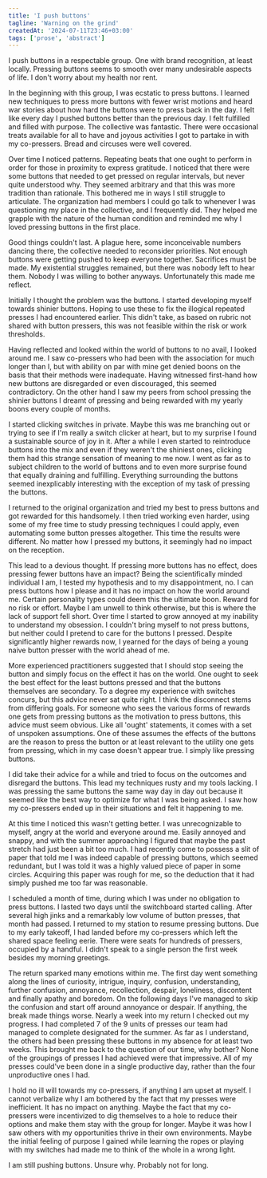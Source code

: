 ```yaml
---
title: 'I push buttons'
tagline: 'Warning on the grind'
createdAt: '2024-07-11T23:46+03:00'
tags: ['prose', 'abstract']
---
```


I push buttons in a respectable group. One with brand recognition, at least
locally. Pressing buttons seems to smooth over many undesirable aspects of life.
I don't worry about my health nor rent.

In the beginning with this group, I was ecstatic to press buttons. I learned new
techniques to press more buttons with fewer wrist motions and heard war stories
about how hard the buttons were to press back in the day. I felt like every day
I pushed buttons better than the previous day. I felt fulfilled and filled with
purpose. The collective was fantastic. There were occasional treats available
for all to have and joyous activities I got to partake in with my co-pressers.
Bread and circuses were well covered.

Over time I noticed patterns. Repeating beats that one ought to perform in order
for those in proximity to express gratitude. I noticed that there were some
buttons that needed to get pressed on regular intervals, but never quite
understood why. They seemed arbitrary and that this was more tradition than
rationale. This bothered me in ways I still struggle to articulate. The
organization had members I could go talk to whenever I was questioning my place
in the collective, and I frequently did. They helped me grapple with the nature
of the human condition and reminded me why I loved pressing buttons in the first
place.

Good things couldn't last. A plague here, some inconceivable numbers dancing
there, the collective needed to reconsider priorities. Not enough buttons were
getting pushed to keep everyone together. Sacrifices must be made. My
existential struggles remained, but there was nobody left to hear them. Nobody I
was willing to bother anyways. Unfortunately this made me reflect.

Initially I thought the problem was the buttons. I started developing myself
towards shinier buttons. Hoping to use these to fix the illogical repeated
presses I had encountered earlier. This didn't take, as based on rubric not
shared with button pressers, this was not feasible within the risk or work
thresholds.

Having reflected and looked within the world of buttons to no avail, I looked
around me. I saw co-pressers who had been with the association for much longer
than I, but with ability on par with mine get denied boons on the basis that
their methods were inadequate. Having witnessed first-hand how new buttons are
disregarded or even discouraged, this seemed contradictory. On the other hand I
saw my peers from school pressing the shinier buttons I dreamt of pressing and
being rewarded with my yearly boons every couple of months.

I started clicking switches in private. Maybe this was me branching out or
trying to see if I'm really a switch clicker at heart, but to my surprise I
found a sustainable source of joy in it. After a while I even started to
reintroduce buttons into the mix and even if they weren't the shiniest ones,
clicking them had this strange sensation of meaning to me now. I went as far as
to subject children to the world of buttons and to even more surprise found that
equally draining and fulfilling. Everything surrounding the buttons seemed
inexplicably interesting with the exception of my task of pressing the buttons.

I returned to the original organization and tried my best to press buttons and
got rewarded for this handsomely. I then tried working even harder, using some
of my free time to study pressing techniques I could apply, even automating some
button presses altogether. This time the results were different. No matter how I
pressed my buttons, it seemingly had no impact on the reception.

This lead to a devious thought. If pressing more buttons has no effect, does
pressing fewer buttons have an impact? Being the scientifically minded
individual I am, I tested my hypothesis and to my disappointment, no. I can
press buttons how I please and it has no impact on how the world around me.
Certain personality types could deem this the ultimate boon. Reward for no risk
or effort. Maybe I am unwell to think otherwise, but this is where the lack of
support fell short. Over time I started to grow annoyed at my inability to
understand my obsession. I couldn't bring myself to not press buttons, but
neither could I pretend to care for the buttons I pressed. Despite significantly
higher rewards now, I yearned for the days of being a young naive button presser
with the world ahead of me.

More experienced practitioners suggested that I should stop seeing the button
and simply focus on the effect it has on the world. One ought to seek the best
effect for the least buttons pressed and that the buttons themselves are
secondary. To a degree my experience with switches concurs, but this advice
never sat quite right. I think the disconnect stems from differing goals. For
someone who sees the various forms of rewards one gets from pressing buttons as
the motivation to press buttons, this advice must seem obvious. Like all 'ought'
statements, it comes with a set of unspoken assumptions. One of these assumes
the effects of the buttons are the reason to press the button or at least
relevant to the utility one gets from pressing, which in my case doesn't appear
true. I simply like pressing buttons.

I did take their advice for a while and tried to focus on the outcomes and
disregard the buttons. This lead my techniques rusty and my tools lacking. I was
pressing the same buttons the same way day in day out because it seemed like the
best way to optimize for what I was being asked. I saw how my co-pressers ended
up in their situations and felt it happening to me.

At this time I noticed this wasn't getting better. I was unrecognizable to
myself, angry at the world and everyone around me. Easily annoyed and snappy,
and with the summer approaching I figured that maybe the past stretch had just
been a bit too much. I had recently come to possess a slit of paper that told me
I was indeed capable of pressing buttons, which seemed redundant, but I was told
it was a highly valued piece of paper in some circles. Acquiring this paper was
rough for me, so the deduction that it had simply pushed me too far was
reasonable.

I scheduled a month of time, during which I was under no obligation to press
buttons. I lasted two days until the switchboard started calling. After several
high jinks and a remarkably low volume of button presses, that month had passed. I
returned to my station to resume pressing buttons. Due to my early takeoff, I
had landed before my co-pressers which left the shared space feeling eerie.
There were seats for hundreds of pressers, occupied by a handful. I didn't speak
to a single person the first week besides my morning greetings.

The return sparked many emotions within me. The first day went something along
the lines of curiosity, intrigue, inquiry, confusion, understanding, further
confusion, annoyance, recollection, despair, loneliness, discontent and finally
apathy and boredom. On the following days I've managed to skip the confusion and
start off around annoyance or despair. If anything, the break made things worse.
Nearly a week into my return I checked out my progress. I had completed 7 of the
9 units of presses our team had managed to complete designated for the summer.
As far as I understand, the others had been pressing these buttons in my absence
for at least two weeks. This brought me back to the question of our time, why
bother? None of the groupings of presses I had achieved were that impressive.
All of my presses could've been done in a single productive day, rather than the
four unproductive ones I had.

I hold no ill will towards my co-pressers, if anything I am upset at myself. I
cannot verbalize why I am bothered by the fact that my presses were inefficient.
It has no impact on anything. Maybe the fact that my co-pressers were
incentivized to dig themselves to a hole to reduce their options and make them
stay with the group for longer. Maybe it was how I saw others with my
opportunities thrive in their own environments. Maybe the initial feeling of
purpose I gained while learning the ropes or playing with my switches had made
me to think of the whole in a wrong light.

I am still pushing buttons. Unsure why. Probably not for long.

